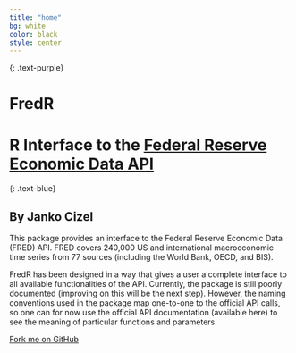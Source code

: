 ```yaml
---
title: "home"
bg: white
color: black
style: center
---
```



{: .text-purple}
# FredR #

# R Interface to the [Federal Reserve Economic Data API](http://api.stlouisfed.org/docs/fred/?utm_source=research&utm_medium=website&utm_campaign=data-tools) #

{: .text-blue}
## By Janko Cizel

<!-- <span class="fa-stack subtlecircle" style="font-size:100px; background:rgba(255,166,0,0.1)"> -->
<!--   <i class="fa fa-circle fa-stack-2x text-white"></i> -->
<!--   <i class="fa fa-bicycle fa-stack-1x text-orange"></i> -->
<!-- </span> -->


This package provides an interface to the Federal Reserve Economic Data (FRED)
API. FRED covers 240,000 US and international macroeconomic time series from 77
sources (including the World Bank, OECD, and BIS).

FredR has been designed in a way that gives a user a complete interface to all
available functionalities of the API. Currently, the package is still poorly
documented (improving on this will be the next step). However, the naming
conventions used in the package map one-to-one to the official API calls, so one
can for now use the official API documentation (available here) to see the
meaning of particular functions and parameters.

<span id="forkongithub">
  <a href="{{ site.source_link }}" class="bg-blue">
    Fork me on GitHub
  </a>
</span>
